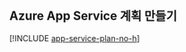 ## <a name="create-an-azure-app-service-plan"></a>Azure App Service 계획 만들기

[!INCLUDE [app-service-plan-no-h](app-service-web-create-app-service-plan-linux-no-h.md)]